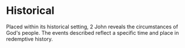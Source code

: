 # Historical

Placed within its historical setting, 2 John reveals the circumstances of God's people. The events described reflect a specific time and place in redemptive history.

